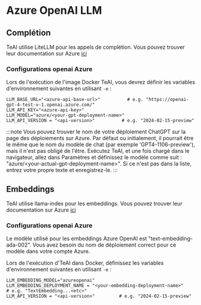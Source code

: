 # Azure OpenAI LLM

## Complétion

TeAI utilise LiteLLM pour les appels de complétion. Vous pouvez trouver leur documentation sur Azure [ici](https://docs.litellm.ai/docs/providers/azure)

### Configurations openai Azure

Lors de l'exécution de l'image Docker TeAI, vous devrez définir les variables d'environnement suivantes en utilisant `-e` :

```
LLM_BASE_URL="<azure-api-base-url>"          # e.g. "https://openai-gpt-4-test-v-1.openai.azure.com/"
LLM_API_KEY="<azure-api-key>"
LLM_MODEL="azure/<your-gpt-deployment-name>"
LLM_API_VERSION = "<api-version>"          # e.g. "2024-02-15-preview"
```

:::note
Vous pouvez trouver le nom de votre déploiement ChatGPT sur la page des déploiements sur Azure. Par défaut ou initialement, il pourrait être le même que le nom du modèle de chat (par exemple 'GPT4-1106-preview'), mais il n'est pas obligé de l'être. Exécutez TeAI, et une fois chargé dans le navigateur, allez dans Paramètres et définissez le modèle comme suit : "azure/&lt;your-actual-gpt-deployment-name&gt;". Si ce n'est pas dans la liste, entrez votre propre texte et enregistrez-le.
:::

## Embeddings

TeAI utilise llama-index pour les embeddings. Vous pouvez trouver leur documentation sur Azure [ici](https://docs.llamaindex.ai/en/stable/api_reference/embeddings/azure_openai/)

### Configurations openai Azure

Le modèle utilisé pour les embeddings Azure OpenAI est "text-embedding-ada-002".
Vous avez besoin du nom de déploiement correct pour ce modèle dans votre compte Azure.

Lors de l'exécution d'TeAI dans Docker, définissez les variables d'environnement suivantes en utilisant `-e` :

```
LLM_EMBEDDING_MODEL="azureopenai"
LLM_EMBEDDING_DEPLOYMENT_NAME = "<your-embedding-deployment-name>"        # e.g. "TextEmbedding...<etc>"
LLM_API_VERSION = "<api-version>"         # e.g. "2024-02-15-preview"
```
